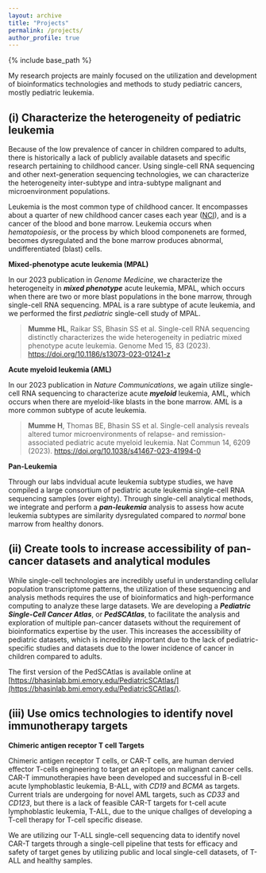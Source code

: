 ```yaml
---
layout: archive
title: "Projects"
permalink: /projects/
author_profile: true
---
```

{% include base_path %}

My research projects are mainly focused on the utilization and development of bioinformatics technologies and methods to study pediatric cancers, mostly pediatric leukemia.

## (i) Characterize the heterogeneity of pediatric leukemia

Because of the low prevalence of cancer in children compared to adults, there is historically a lack of publicly available datasets and specific research pertaining to childhood cancer. Using single-cell RNA sequencing and other next-generation sequencing technologies, we can characterize the heterogeneity inter-subtype and intra-subtype malignant and microenvironment populations.

Leukemia is the most common type of childhood cancer. It encompasses about a quarter of new childhood cancer cases each year ([NCI](https://seer.cancer.gov/statfacts/html/childleuk.html)), and is a cancer of the blood and bone marrow. Leukemia occurs when *hematopoiesis*, or the process by which blood componenets are formed, becomes dysregulated and the bone marrow produces abnormal, undifferentiated (blast) cells.

**Mixed-phenotype acute leukemia (MPAL)**

In our 2023 publication in *Genome Medicine*, we characterize the heterogeneity in ***mixed phenotype*** acute leukemia, MPAL, which occurs when there are two or more blast populations in the bone marrow, through single-cell RNA sequencing. MPAL is a rare subtype of acute leukemia, and we performed the first *pediatric* single-cell study of MPAL.

> **Mumme HL**, Raikar SS, Bhasin SS et al. Single-cell RNA sequencing distinctly characterizes the wide heterogeneity in pediatric mixed phenotype acute leukemia. Genome Med 15, 83 (2023). https://doi.org/10.1186/s13073-023-01241-z

**Acute myeloid leukemia (AML)**

In our 2023 publication in *Nature Communications*, we again utilize single-cell RNA sequencing to characterize acute ***myeloid*** leukemia, AML, which occurs when there are myeloid-like blasts in the bone marrow. AML is a more common subtype of acute leukemia.

> **Mumme H**, Thomas BE, Bhasin SS et al. Single-cell analysis reveals altered tumor microenvironments of relapse- and remission-associated pediatric acute myeloid leukemia. Nat Commun 14, 6209 (2023). https://doi.org/10.1038/s41467-023-41994-0

**Pan-Leukemia**

Through our labs indvidual acute leukemia subtype studies, we have compiled a large consortium of pediatric acute leukemia single-cell RNA sequencing samples (over eighty). Through single-cell analytical methods, we integrate and perform a ***pan-leukemia*** analysis to assess how acute leukemia subtypes are similarity dysregulated compared to *normal* bone marrow from healthy donors.

## (ii) Create tools to increase accessibility of pan-cancer datasets and analytical modules

While single-cell technologies are incredibly useful in understanding cellular population transcriptome patterns, the utilization of these sequencing and analysis methods requires the use of bioinformatics and high-performance computing to analyze these large datasets. We are developing a ***Pediatric Single-Cell Cancer Atlas***, or ***PedSCAtlas***, to facilitate the analysis and exploration of multiple pan-cancer datasets without the requirement of bioinformatics expertise by the user. This increases the accessibility of pediatric datasets, which is incredibly important due to the lack of pediatric-specific studies and datasets due to the lower incidence of cancer in children compared to adults.

The first version of the PedSCAtlas is available online at [https://bhasinlab.bmi.emory.edu/PediatricSCAtlas/](https://bhasinlab.bmi.emory.edu/PediatricSCAtlas/). 

## (iii) Use omics technologies to identify novel immunotherapy targets

**Chimeric antigen receptor T cell Targets**

Chimeric antigen receptor T cells, or CAR-T cells, are human dervied effector T-cells engineering to target an epitope on malignant cancer cells. CAR-T immunotherapies have been developed and successful in B-cell acute lymphoblastic leukemia, B-ALL, with *CD19* and *BCMA* as targets. Current trials are undergoing for novel AML targets, such as *CD33* and *CD123*, but there is a lack of feasible CAR-T targets for t-cell acute lymphoblastic leukemia, T-ALL, due to the unique challges of developing a T-cell therapy for T-cell specific disease.

We are utilizing our T-ALL single-cell sequencing data to identify novel CAR-T targets through a single-cell pipeline that tests for efficacy and safety of target genes by utilizing public and local single-cell datasets, of T-ALL and healthy samples.
